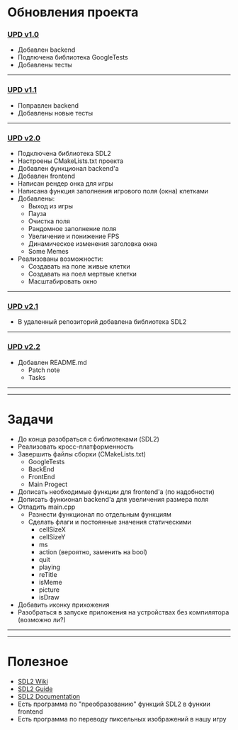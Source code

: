 # Обновления проекта
### [UPD v1.0](https://github.com/Valentin-Igrevsky/game_of_jiza/commit/4858da094bcf122f49654313ea27ddec35f5aa75/ "backend, gtest")
* Добавлен backend
* Подлючена библиотека GoogleTests
* Добавлены тесты

___

### [UPD v1.1](https://github.com/Valentin-Igrevsky/game_of_jiza/commit/1c259fb1acdfba97d6ec614ff0ebf1a45d4f21ef/ "удалил прагма уанс в life.cpp")
* Поправлен backend
* Добавлены новые тесты

___

### [UPD v2.0](https://github.com/Valentin-Igrevsky/game_of_jiza/commit/63ba563682e90336c6b84b9094a218c86b02f974/ "UPD backend, ADD frontend")
* Подключена библиотека SDL2
* Настроены CMakeLists.txt проекта
* Добавлен функционал backend'а
* Добавлен frontend
* Написан рендер онка для игры
* Написана функция заполнения игрового поля (окна) клетками
* Добавлены:
  * Выход из игры
  * Пауза
  * Очистка поля
  * Рандомное заполнение поля
  * Увеличение и понижение FPS
  * Динамическое изменения заголовка окна
  * Some Memes
* Реализованы возможности:
  * Создавать на поле живые клетки
  * Создавать на поел мертвые клетки
  * Масштабировать окно

___

### [UPD v2.1](https://github.com/Valentin-Igrevsky/game_of_jiza/commit/5ba9ab63a212d94eb9f1d0727cdb8e900f788dbf/ "commit SDL2 lib")
* В удаленный репозиторий добавлена библиотека SDL2

___

### [UPD v2.2](https://github.com/Valentin-Igrevsky/game_of_jiza/commit/806e67b6db4d8bb4efe34ea46152249e310502c9/ "add README.md")
* Добавлен README.md
  * Patch note
  * Tasks

 ___
 ___

# Задачи
* До конца разобраться с библиотеками (SDL2)
* Реализовать кросс-платформенность
* Завершить файлы сборки (CMakeLists.txt)
  * GoogleTests
  * BackEnd
  * FrontEnd
  * Main Progect
* Дописать необходимые функции для frontend'а (по надобности)
* Дописать функионал backend'а для увеличения размера поля
* Отладить main.cpp
  * Разнести функционал по отдельным функциям
  * Сделать флаги и постоянные значения статическими
    * cellSizeX
    * cellSizeY
    * ms
    * action (вероятно, заменить на bool)
    * quit
    * playing
    * reTitle
    * isMeme
    * picture
    * isDraw
* Добавить иконку прихожения
* Разобраться в запуске приложения на устройствах без компилятора (возможно ли?)

___
___

# Полезное
* [SDL2 Wiki](https://wiki.libsdl.org/SDL2/FrontPage/ "Документация по SDL2")
* [SDL2 Guide](https://habr.com/ru/articles/453700/ "Уроки по SDL2")
* [SDL2 Documentation](https://tr0ll.net/libsdl/docs/sdldoc.pdf "Документация по SDL2 v2")
* Есть программа по "преобразованию" функций SDL2 в функии frontend
* Есть программа по переводу пиксельных изображений в нашу игру

